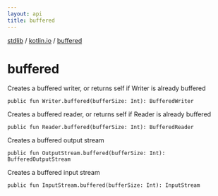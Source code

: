 ```yaml
---
layout: api
title: buffered
---
```

[stdlib](../index.html) / [kotlin.io](index.html) / [buffered](buffered.html)

# buffered
Creates a buffered writer, or returns self if Writer is already buffered
```
public fun Writer.buffered(bufferSize: Int): BufferedWriter
```
Creates a buffered reader, or returns self if Reader is already buffered
```
public fun Reader.buffered(bufferSize: Int): BufferedReader
```
Creates a buffered output stream
```
public fun OutputStream.buffered(bufferSize: Int): BufferedOutputStream
```
Creates a buffered input stream
```
public fun InputStream.buffered(bufferSize: Int): InputStream
```
